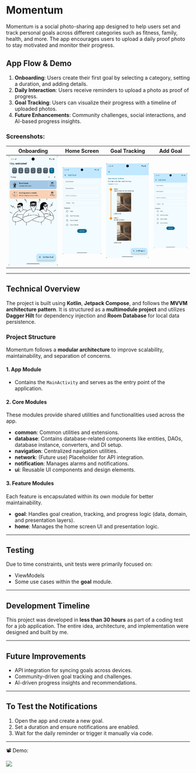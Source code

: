 # Momentum

Momentum is a social photo-sharing app designed to help users set and track personal goals across different categories such as fitness, family, health, and more. The app encourages users to upload a daily proof photo to stay motivated and monitor their progress.

## App Flow & Demo

1. **Onboarding**: Users create their first goal by selecting a category, setting a duration, and adding details.
2. **Daily Interaction**: Users receive reminders to upload a photo as proof of progress.
3. **Goal Tracking**: Users can visualize their progress with a timeline of uploaded photos.
4. **Future Enhancements**: Community challenges, social interactions, and AI-based progress insights.

### Screenshots:

| Onboarding  | Home Screen | Goal Tracking | Add Goal |
|-------------|------------|---------------|----------|
| ![Onboarding](screenshots/Screenshot_1738505061.png) | ![Home](screenshots/Screenshot_1738505064.png) | ![Goal Tracking](screenshots/Screenshot_1738505076.png) | ![Goal Tracking](screenshots/Screenshot_1738505064.png) |


---

## Technical Overview

The project is built using **Kotlin**, **Jetpack Compose**, and follows the **MVVM architecture pattern**. It is structured as a **multimodule project** and utilizes **Dagger Hilt** for dependency injection and **Room Database** for local data persistence.

### **Project Structure**

Momentum follows a **modular architecture** to improve scalability, maintainability, and separation of concerns.

#### **1. App Module**
- Contains the `MainActivity` and serves as the entry point of the application.

#### **2. Core Modules**
These modules provide shared utilities and functionalities used across the app.
- **common**: Common utilities and extensions.
- **database**: Contains database-related components like entities, DAOs, database instance, converters, and DI setup.
- **navigation**: Centralized navigation utilities.
- **network**: (Future use) Placeholder for API integration.
- **notification**: Manages alarms and notifications.
- **ui**: Reusable UI components and design elements.

#### **3. Feature Modules**
Each feature is encapsulated within its own module for better maintainability.
- **goal**: Handles goal creation, tracking, and progress logic (data, domain, and presentation layers).
- **home**: Manages the home screen UI and presentation logic.

---

## **Testing**
Due to time constraints, unit tests were primarily focused on:
- ViewModels
- Some use cases within the **goal** module.

---

## **Development Timeline**
This project was developed in **less than 30 hours** as part of a coding test for a job application. The entire idea, architecture, and implementation were designed and built by me.

---

## **Future Improvements**
- API integration for syncing goals across devices.
- Community-driven goal tracking and challenges.
- AI-driven progress insights and recommendations.

---

## **To Test the Notifications**
1. Open the app and create a new goal.
2. Set a duration and ensure notifications are enabled.
3. Wait for the daily reminder or trigger it manually via code. 

---

📽️ Demo:

<p align="start">
  <img src="screenshots/demo.gif" width="300">
</p>
